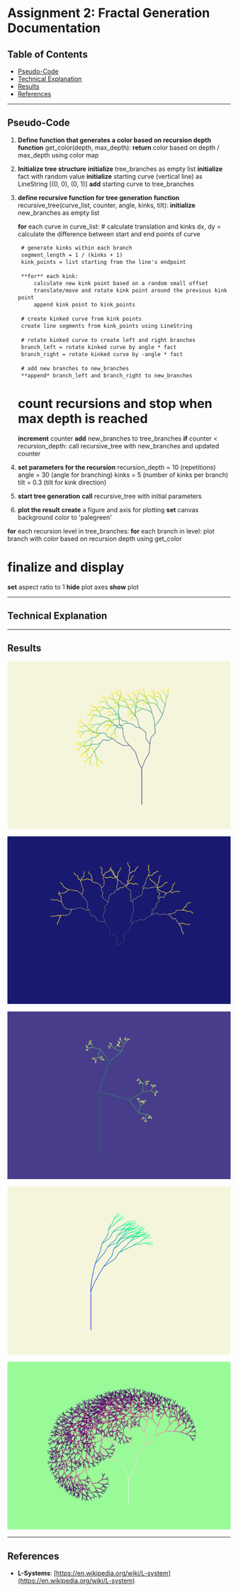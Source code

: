 # Assignment 2: Fractal Generation Documentation

## Table of Contents

- [Pseudo-Code](#pseudo-code)
- [Technical Explanation](#technical-explanation)
- [Results](#results)
- [References](#references)

---

## Pseudo-Code

1. **Define function that generates a color based on recursion depth**
**function** get_color(depth, max_depth):
    **return** color based on depth / max_depth using color map

2. **Initialize tree structure**
**initialize** tree_branches as empty list
**initialize** fact with random value
**initialize** starting curve (vertical line) as LineString [(0, 0), (0, 1)]
**add** starting curve to tree_branches

3. **define recursive function for tree generation**
**function** recursive_tree(curve_list, counter, angle, kinks, tilt):
    **initialize** new_branches as empty list
    
   **for** each curve in curve_list:
        # calculate translation and kinks
        dx, dy = calculate the difference between start and end points of curve
        
        # generate kinks within each branch
        segment_length = 1 / (kinks + 1)
        kink_points = list starting from the line's endpoint
        
        **for** each kink:
            calculate new kink point based on a random small offset
            translate/move and rotate kink point around the previous kink point
            append kink point to kink_points

        # create kinked curve from kink points
        create line segments from kink_points using LineString
        
        # rotate kinked curve to create left and right branches
        branch_left = rotate kinked curve by angle * fact
        branch_right = rotate kinked curve by -angle * fact
        
        # add new branches to new_branches
        **append* branch_left and branch_right to new_branches
    
    # count recursions and stop when max depth is reached
   **increment** counter
   **add** new_branches to tree_branches
   **if** counter < recursion_depth:
        call recursive_tree with new_branches and updated counter

4. **set parameters for the recursion**
recursion_depth = 10 (repetitions)
angle = 30 (angle for branching)
kinks = 5 (number of kinks per branch)
tilt = 0.3 (tilt for kink direction)

5. **start tree generation**
**call** recursive_tree with initial parameters

6. **plot the result**
**create** a figure and axis for plotting
**set** canvas background color to 'palegreen'

**for** each recursion level in tree_branches:
    **for** each branch in level:
        plot branch with color based on recursion depth using get_color

# finalize and display
**set** aspect ratio to 1
**hide** plot axes
**show** plot

---

## Technical Explanation

---

## Results


![Image 1](images/fig_1-depth7_angle30_kinks3_tilt0.2.png)

![Image 2](images/fig_2-depth5_angle40_kinks7_tilt0.5.png)

![Image 3](images/fig_3-depth9_angle90_kinks1_tilt0.5.png)

![Image 4](images/fig_4-depth5_angle15_kinks3_tilt0.9.png)

![Image 5](images/fig_5-depth10_angle30_kinks5_tilt0.3.png)


---

## References

- **L-Systems**: [https://en.wikipedia.org/wiki/L-system](https://en.wikipedia.org/wiki/L-system)

